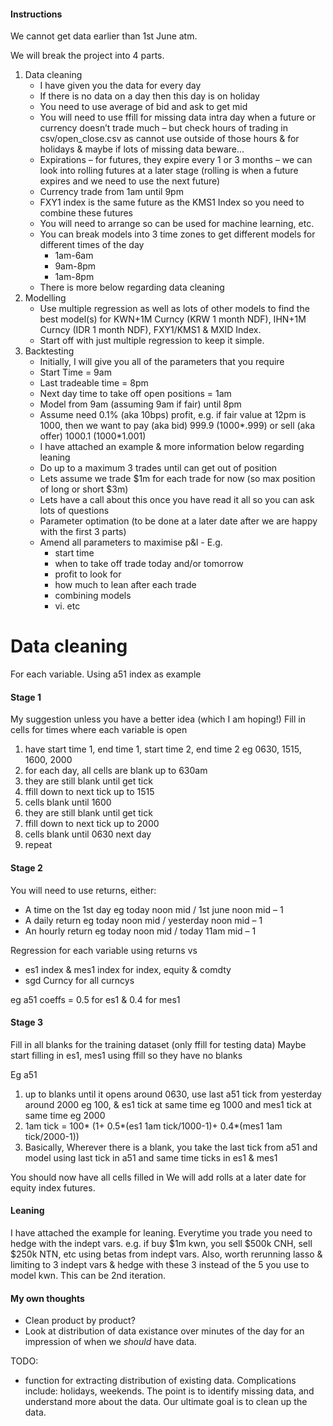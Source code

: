 #### Instructions

We cannot get data earlier than 1st June atm.

We will break the project into 4 parts.

1. Data cleaning
    - I have given you the data for every day
    - If there is no data on a day then this day is on holiday
    - You need to use average of bid and ask to get mid
    - You will need to use ffill for missing data intra day when a future or currency doesn’t trade much – but check hours of trading in csv/open_close.csv as cannot use outside of those hours & for holidays & maybe if lots of missing data beware…
    - Expirations – for futures, they expire every 1 or 3 months – we can look into rolling futures at a later stage (rolling is when a future expires and we need to use the next future)
    - Currency trade from 1am until 9pm
    - FXY1 index is the same future as the KMS1 Index so you need to combine these futures
    - You will need to arrange so can be used for machine learning, etc.
    - You can break models into 3 time zones to get different models for different times of the day
      * 1am-6am
      * 9am-8pm
      * 1am-8pm
    - There is more below regarding data cleaning
1. Modelling
    - Use multiple regression as well as lots of other models to find the best model(s) for KWN+1M Curncy (KRW 1 month NDF), IHN+1M Curncy (IDR 1 month NDF), FXY1/KMS1 & MXID Index.
    - Start off with just multiple regression to keep it simple.
1. Backtesting
    - Initially, I will give you all of the parameters that you require
    - Start Time = 9am
    - Last tradeable time = 8pm
    - Next day time to take off open positions = 1am
    - Model from 9am (assuming 9am if fair) until 8pm
    - Assume need 0.1% (aka 10bps) profit, e.g. if fair value at 12pm is 1000, then we want to pay (aka bid) 999.9 (1000*.999) or sell (aka offer) 1000.1 (1000*1.001)
    - I have attached an example & more information below regarding leaning
    - Do up to a maximum 3 trades until can get out of position
    - Lets assume we trade \$1m for each trade for now (so max position of long or short $3m)
    - Lets have a call about this once you have read it all so you can ask lots of questions
    - Parameter optimation (to be done at a later date after we are happy with the first 3 parts)
    - Amend all parameters to maximise p&l -  E.g.
      * start time
      * when to take off trade today and/or tomorrow
      * profit to look for
      * how much to lean after each trade
      * combining models
      * vi.     etc

# Data cleaning
For each variable. Using a51 index as example

#### Stage 1
My suggestion unless you have a better idea (which I am hoping!)
Fill in cells for times where each variable is open

1. have start time 1, end time 1, start time 2, end time 2 eg 0630, 1515, 1600, 2000
2. for each day, all cells are blank up to 630am
3. they are still blank until get tick
4. ffill down to next tick up to 1515
5. cells blank until 1600
6. they are still blank until get tick
7. ffill down to next tick up to 2000
8. cells blank until 0630 next day
9. repeat

#### Stage 2
You will need to use returns, either:

- A time on the 1st day eg today noon mid / 1st june noon mid – 1
- A daily return eg today noon mid / yesterday noon mid – 1
- An hourly return eg today noon mid / today 11am mid – 1

Regression for each variable using returns vs

- es1 index & mes1 index for index, equity & comdty
- sgd Curncy for all curncys

eg a51 coeffs = 0.5 for es1 & 0.4 for mes1

#### Stage 3
Fill in all blanks for the training dataset (only ffill for testing data)
Maybe start filling in es1, mes1 using ffill so they have no blanks

Eg a51
1. up to blanks until it opens around 0630, use last a51 tick from yesterday around 2000 eg 100, & es1 tick at same time eg 1000 and mes1 tick at same time eg 2000
2. 1am tick = 100* (1+ 0.5*(es1 1am tick/1000-1)+ 0.4*(mes1 1am tick/2000-1))
3. Basically, Wherever there is a blank, you take the last tick from a51 and model using last tick in a51 and same time ticks in es1 & mes1

You should now have all cells filled in
We will add rolls at a later date for equity index futures.

#### Leaning
I have attached the example for leaning.
Everytime you trade you need to hedge with the indept vars.
e.g. if buy \$1m kwn, you sell \$500k CNH, sell \$250k NTN, etc using betas from indept vars.
Also, worth rerunning lasso & limiting to 3 indept vars & hedge with these 3 instead of the 5 you use to model kwn.
This can be 2nd iteration.

#### My own thoughts
* Clean product by product?
* Look at distribution of data existance over minutes of the day for an impression of when we _should_ have data.

TODO: 
  - function for extracting distribution of existing data. Complications include: holidays, weekends. The point is to identify missing data, and understand more about the data. Our ultimate goal is to clean up the data.